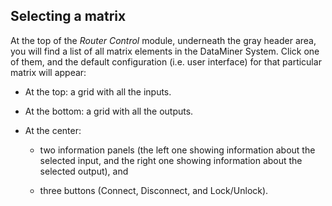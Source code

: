 ## Selecting a matrix

At the top of the *Router Control* module, underneath the gray header area, you will find a list of all matrix elements in the DataMiner System. Click one of them, and the default configuration (i.e. user interface) for that particular matrix will appear:

- At the top: a grid with all the inputs.

- At the bottom: a grid with all the outputs.

- At the center:

    - two information panels (the left one showing information about the selected input, and the right one showing information about the selected output), and

    - three buttons (Connect, Disconnect, and Lock/Unlock).
